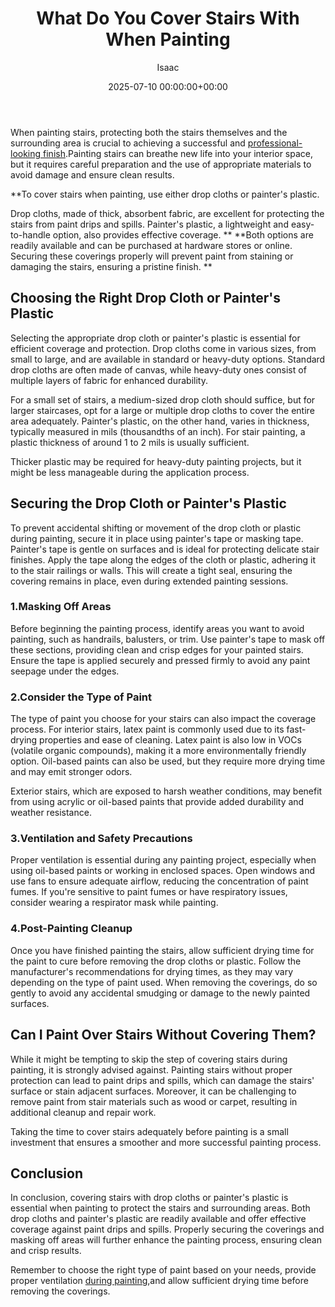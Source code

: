 ﻿---
title: What Do You Cover Stairs With When Painting
description: When painting stairs, protecting both the stairs themselves and the surrounding area is crucial to achieving a successful and professional-looking finish .
slug: /what-do-you-cover-stairs-with-when-painting/
date: 2025-07-10 00:00:00+00:00
lastmod: 2025-07-10 00:00:00+03:00
author: Isaac
categories:

- DIY Paintings
tags:

- diy-paintings

- stair
layout: post
---

When painting stairs, protecting both the stairs themselves and the surrounding area is crucial to achieving a successful and [professional-looking finish](https://pestpolicy.com/how-many-coats-of-paint-on-the-ceiling/).Painting stairs can breathe new life into your interior space, but it requires careful preparation and the use of appropriate materials to avoid damage and ensure clean results.

**To cover stairs when painting, use either drop cloths or painter's plastic.

Drop cloths, made of thick, absorbent fabric, are excellent for protecting the stairs from paint drips and spills. Painter's plastic, a lightweight and easy-to-handle option, also provides effective coverage. ** **Both options are readily available and can be purchased at hardware stores or online. Securing these coverings properly will prevent paint from staining or damaging the stairs, ensuring a pristine finish. **

##  **Choosing the Right Drop Cloth or Painter's Plastic**

Selecting the appropriate drop cloth or painter's plastic is essential for efficient coverage and protection. Drop cloths come in various sizes, from small to large, and are available in standard or heavy-duty options. Standard drop cloths are often made of canvas, while heavy-duty ones consist of multiple layers of fabric for enhanced durability.

For a small set of stairs, a medium-sized drop cloth should suffice, but for larger staircases, opt for a large or multiple drop cloths to cover the entire area adequately. Painter's plastic, on the other hand, varies in thickness, typically measured in mils (thousandths of an inch). For stair painting, a plastic thickness of around 1 to 2 mils is usually sufficient.

Thicker plastic may be required for heavy-duty painting projects, but it might be less manageable during the application process.

##  **Securing the Drop Cloth or Painter's Plastic**

To prevent accidental shifting or movement of the drop cloth or plastic during painting, secure it in place using painter's tape or masking tape. Painter's tape is gentle on surfaces and is ideal for protecting delicate stair finishes. Apply the tape along the edges of the cloth or plastic, adhering it to the stair railings or walls. This will create a tight seal, ensuring the covering remains in place, even during extended painting sessions.

###  1.**Masking Off Areas**

Before beginning the painting process, identify areas you want to avoid painting, such as handrails, balusters, or trim. Use painter's tape to mask off these sections, providing clean and crisp edges for your painted stairs. Ensure the tape is applied securely and pressed firmly to avoid any paint seepage under the edges.

###  2.**Consider the Type of Paint**

The type of paint you choose for your stairs can also impact the coverage process. For interior stairs, latex paint is commonly used due to its fast-drying properties and ease of cleaning. Latex paint is also low in VOCs (volatile organic compounds), making it a more environmentally friendly option. Oil-based paints can also be used, but they require more drying time and may emit stronger odors.

Exterior stairs, which are exposed to harsh weather conditions, may benefit from using acrylic or oil-based paints that provide added durability and weather resistance.

###  3.**Ventilation and Safety Precautions**

Proper ventilation is essential during any painting project, especially when using oil-based paints or working in enclosed spaces. Open windows and use fans to ensure adequate airflow, reducing the concentration of paint fumes. If you're sensitive to paint fumes or have respiratory issues, consider wearing a respirator mask while painting.

###  4.**Post-Painting Cleanup**

Once you have finished painting the stairs, allow sufficient drying time for the paint to cure before removing the drop cloths or plastic. Follow the manufacturer's recommendations for drying times, as they may vary depending on the type of paint used. When removing the coverings, do so gently to avoid any accidental smudging or damage to the newly painted surfaces.

##  **Can I Paint Over Stairs Without Covering Them?**

While it might be tempting to skip the step of covering stairs during painting, it is strongly advised against. Painting stairs without proper protection can lead to paint drips and spills, which can damage the stairs' surface or stain adjacent surfaces. Moreover, it can be challenging to remove paint from stair materials such as wood or carpet, resulting in additional cleanup and repair work.

Taking the time to cover stairs adequately before painting is a small investment that ensures a smoother and more successful painting process.

##  **Conclusion**

In conclusion, covering stairs with drop cloths or painter's plastic is essential when painting to protect the stairs and surrounding areas. Both drop cloths and painter's plastic are readily available and offer effective coverage against paint drips and spills. Properly securing the coverings and masking off areas will further enhance the painting process, ensuring clean and crisp results.

Remember to choose the right type of paint based on your needs, provide proper ventilation [during painting](https://pestpolicy.com/how-to-decorate-a-stairwell/),and allow sufficient drying time before removing the coverings.

